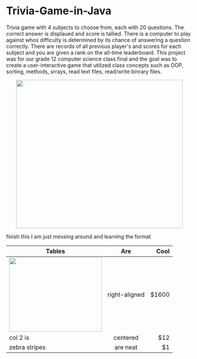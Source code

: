# Trivia-Game-in-Java
Trivia game with 4 subjects to choose from, each with 20 questions. The correct answer is displaued and score is tallied. There is a computer to play against whos difficulty is determined by its chance of answering a question correctly. There are records of all previous player's and scores for each subject and you are given a rank on the all-time leaderboard. This project was for our grade 12 computer science class final and the goal was to create a user-interactive game that utilized class concepts such as OOP, sorting, methods, srrays, read text files, read/write binrary files.

<p align= "center">
  <img width= "450" height= "400" src = "https://user-images.githubusercontent.com/106715980/171767003-996878a1-2608-40ac-a16d-7cfb758290a6.png">
</p>
finish this I am just messing around and learning the format


| Tables        | Are           | Cool  |
| ------------- |:-------------:| -----:|
| <img width= "250" height= "200" src= "https://user-images.githubusercontent.com/106715980/173976968-c27dfd46-e70e-4a30-b06b-e1d220f5c76e.png"> | right-aligned | $1600 |
| col 2 is      | centered      |   $12 |
| zebra stripes | are neat      |    $1 |

